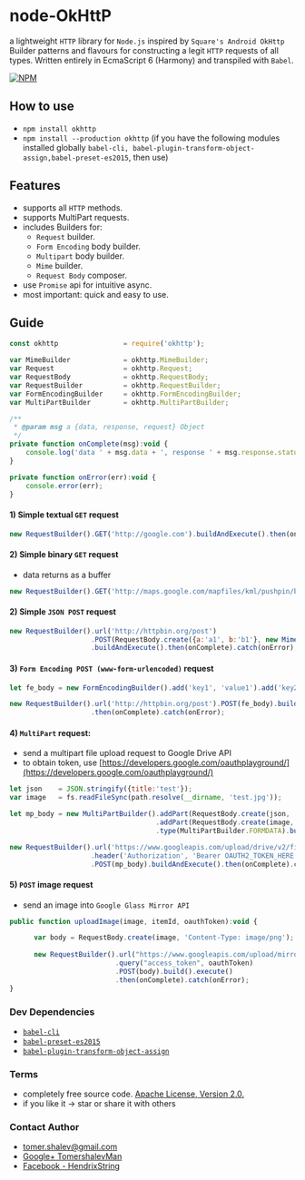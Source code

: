 # node-OkHttP
a lightweight `HTTP` library for `Node.js` inspired by `Square's Android OkHttp` Builder patterns and flavours
for constructing a legit `HTTP` requests of all types.
Written entirely in EcmaScript 6 (Harmony) and transpiled with `Babel`.

[![NPM](https://nodei.co/npm/okhttp.png?downloads=true&downloadRank=true&stars=true)](https://nodei.co/npm/okhttp/)

## How to use
- `npm install okhttp`
- `npm install --production okhttp` (if you have the following modules installed globally `babel-cli, babel-plugin-transform-object-assign,babel-preset-es2015`,
then use)


## Features
- supports all `HTTP` methods.
- supports MultiPart requests.
- includes Builders for:
  - `Request` builder.
  - `Form Encoding` body builder.
  - `Multipart` body builder.
  - `Mime` builder.
  - `Request Body` composer.
- use `Promise` api for intuitive async.
- most important: quick and easy to use.

## Guide
```javascript
const okhttp                = require('okhttp');

var MimeBuilder             = okhttp.MimeBuilder;
var Request                 = okhttp.Request;
var RequestBody             = okhttp.RequestBody;
var RequestBuilder          = okhttp.RequestBuilder;
var FormEncodingBuilder     = okhttp.FormEncodingBuilder;
var MultiPartBuilder        = okhttp.MultiPartBuilder;

/**
 * @param msg a {data, response, request} Object
 */
private function onComplete(msg):void {
    console.log('data ' + msg.data + ', response ' + msg.response.statusCode + ', request ' + msg.request.method);
}

private function onError(err):void {
    console.error(err);
}

```


#### 1) Simple textual `GET` request

```javascript
new RequestBuilder().GET('http://google.com').buildAndExecute().then(onComplete).catch(onError);

```

#### 2) Simple binary `GET` request
- data returns as a buffer

```javascript
new RequestBuilder().GET('http://maps.google.com/mapfiles/kml/pushpin/blue-pushpin.png').bufferResponse().buildAndExecute().then(onComplete).catch(onError);

```

#### 2) Simple `JSON POST` request

```javascript
new RequestBuilder().url('http://httpbin.org/post')
                    .POST(RequestBody.create({a:'a1', b:'b1'}, new MimeBuilder().contentType('application/json', 'charset', 'utf8').build()))
                    .buildAndExecute().then(onComplete).catch(onError);

```

#### 3) `Form Encoding POST (www-form-urlencoded)` request

```javascript
let fe_body = new FormEncodingBuilder().add('key1', 'value1').add('key2', 'value2').build();

new RequestBuilder().url('http://httpbin.org/post').POST(fe_body).buildAndExecute()
                    .then(onComplete).catch(onError);

```

#### 4) `MultiPart` request: 
- send a multipart file upload request to Google Drive API
- to obtain token, use [https://developers.google.com/oauthplayground/](https://developers.google.com/oauthplayground/)
```javascript
let json    = JSON.stringify({title:'test'});
var image   = fs.readFileSync(path.resolve(__dirname, 'test.jpg'));

let mp_body = new MultiPartBuilder().addPart(RequestBody.create(json, 'Content-Type: application/json; charset=UTF-8'))
                                    .addPart(RequestBody.create(image, new MimeBuilder().contentType('image/jpeg').contentTransferEncoding('binary').build()))
                                    .type(MultiPartBuilder.FORMDATA).build();

new RequestBuilder().url('https://www.googleapis.com/upload/drive/v2/files?uploadType=multipart')
                    .header('Authorization', 'Bearer OAUTH2_TOKEN_HERE')
                    .POST(mp_body).buildAndExecute().then(onComplete).catch(onError);

```

#### 5) `POST` image request
- send an image into `Google Glass Mirror API`

```javascript
public function uploadImage(image, itemId, oauthToken):void {

      var body = RequestBody.create(image, 'Content-Type: image/png');
      
      new RequestBuilder().url("https://www.googleapis.com/upload/mirror/v1/timeline" + "/" + itemId + "/attachments")
                          .query("access_token", oauthToken)
                          .POST(body).build().execute()
                          .then(onComplete).catch(onError);
}

```

### Dev Dependencies
* [`babel-cli`](https://github.com/babel/babel/tree/master/packages/babel-cli)
* [`babel-preset-es2015`](https://github.com/babel/babel/tree/master/packages/babel-preset-es2015)
* [`babel-plugin-transform-object-assign`](https://github.com/babel/babel/tree/master/packages/babel-plugin-transform-object-assign)

### Terms
* completely free source code. [Apache License, Version 2.0.](http://www.apache.org/licenses/LICENSE-2.0)
* if you like it -> star or share it with others

### Contact Author
* [tomer.shalev@gmail.com](tomer.shalev@gmail.com)
* [Google+ TomershalevMan](https://plus.google.com/+TomershalevMan/about)
* [Facebook - HendrixString](https://www.facebook.com/HendrixString)
